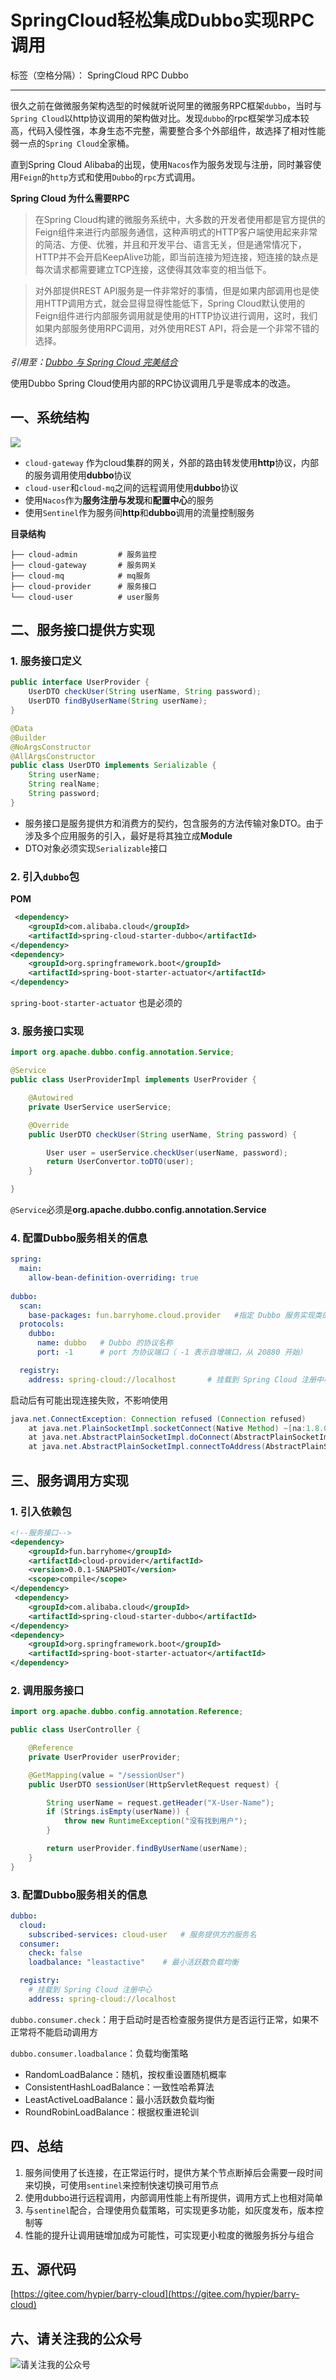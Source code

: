 # SpringCloud轻松集成Dubbo实现RPC调用

标签（空格分隔）： SpringCloud RPC Dubbo

---

很久之前在做微服务架构选型的时候就听说阿里的微服务RPC框架`dubbo`，当时与`Spring Cloud`以http协议调用的架构做对比。发现`dubbo`的rpc框架学习成本较高，代码入侵性强，本身生态不完整，需要整合多个外部组件，故选择了相对性能弱一点的`Spring Cloud`全家桶。

直到Spring Cloud Alibaba的出现，使用`Nacos`作为服务发现与注册，同时兼容使用`Feign`的`http`方式和使用`Dubbo`的`rpc`方式调用。

**Spring Cloud 为什么需要RPC**
>在Spring Cloud构建的微服务系统中，大多数的开发者使用都是官方提供的Feign组件来进行内部服务通信，这种声明式的HTTP客户端使用起来非常的简洁、方便、优雅，并且和开发平台、语言无关，但是通常情况下，HTTP并不会开启KeepAlive功能，即当前连接为短连接，短连接的缺点是每次请求都需要建立TCP连接，这使得其效率变的相当低下。

>对外部提供REST API服务是一件非常好的事情，但是如果内部调用也是使用HTTP调用方式，就会显得显得性能低下，Spring Cloud默认使用的Feign组件进行内部服务调用就是使用的HTTP协议进行调用，这时，我们如果内部服务使用RPC调用，对外使用REST API，将会是一个非常不错的选择。

*引用至：[Dubbo 与 Spring Cloud 完美结合](https://www.cnblogs.com/babycomeon/p/11546737.html)*

使用Dubbo Spring Cloud使用内部的RPC协议调用几乎是零成本的改造。

## 一、系统结构

![](https://oscimg.oschina.net/oscnet/up-3322c7976c7f276a1351a8f8ee35d2b4e37.png)

* `cloud-gateway` 作为cloud集群的网关，外部的路由转发使用**http**协议，内部的服务调用使用**dubbo**协议
* `cloud-user`和`cloud-mq`之间的远程调用使用**dubbo**协议
* 使用`Nacos`作为**服务注册与发现**和**配置中心**的服务
* 使用`Sentinel`作为服务间**http**和**dubbo**调用的流量控制服务

**目录结构**

```
├── cloud-admin         # 服务监控
├── cloud-gateway       # 服务网关
├── cloud-mq            # mq服务
├── cloud-provider      # 服务接口
└── cloud-user          # user服务
```

## 二、服务接口提供方实现

### 1. 服务接口定义
```java
public interface UserProvider {
    UserDTO checkUser(String userName, String password);
    UserDTO findByUserName(String userName);
}

@Data
@Builder
@NoArgsConstructor
@AllArgsConstructor
public class UserDTO implements Serializable {
    String userName;
    String realName;
    String password;
}

```

* 服务接口是服务提供方和消费方的契约，包含服务的方法传输对象DTO。由于涉及多个应用服务的引入，最好是将其独立成**Module**
* DTO对象必须实现`Serializable`接口

### 2. 引入`dubbo`包

**POM**
```xml
 <dependency>
    <groupId>com.alibaba.cloud</groupId>
    <artifactId>spring-cloud-starter-dubbo</artifactId>
</dependency>
<dependency>
    <groupId>org.springframework.boot</groupId>
    <artifactId>spring-boot-starter-actuator</artifactId>
</dependency>
```

`spring-boot-starter-actuator` 也是必须的


### 3. 服务接口实现
```java
import org.apache.dubbo.config.annotation.Service;

@Service
public class UserProviderImpl implements UserProvider {

    @Autowired
    private UserService userService;

    @Override
    public UserDTO checkUser(String userName, String password) {

        User user = userService.checkUser(userName, password);
        return UserConvertor.toDTO(user);
    }

}

```

`@Service`必须是**org.apache.dubbo.config.annotation.Service**

### 4. 配置Dubbo服务相关的信息
```yml
spring:
  main:
    allow-bean-definition-overriding: true
    
dubbo:
  scan:
    base-packages: fun.barryhome.cloud.provider   #指定 Dubbo 服务实现类的扫描基准包
  protocols:
    dubbo:
      name: dubbo   # Dubbo 的协议名称
      port: -1      # port 为协议端口（ -1 表示自增端口，从 20880 开始）

  registry:
    address: spring-cloud://localhost       # 挂载到 Spring Cloud 注册中心
```

启动后有可能出现连接失败，不影响使用
``` java
java.net.ConnectException: Connection refused (Connection refused)
	at java.net.PlainSocketImpl.socketConnect(Native Method) ~[na:1.8.0_111]
	at java.net.AbstractPlainSocketImpl.doConnect(AbstractPlainSocketImpl.java:350) ~[na:1.8.0_111]
	at java.net.AbstractPlainSocketImpl.connectToAddress(AbstractPlainSocketImpl.java:206) ~[na:1.8.0_111]

```

## 三、服务调用方实现

### 1. 引入依赖包
```xml
<!--服务接口-->
<dependency>
    <groupId>fun.barryhome</groupId>
    <artifactId>cloud-provider</artifactId>
    <version>0.0.1-SNAPSHOT</version>
    <scope>compile</scope>
</dependency>
 <dependency>
    <groupId>com.alibaba.cloud</groupId>
    <artifactId>spring-cloud-starter-dubbo</artifactId>
</dependency>
<dependency>
    <groupId>org.springframework.boot</groupId>
    <artifactId>spring-boot-starter-actuator</artifactId>
</dependency>
```

### 2. 调用服务接口
```java
import org.apache.dubbo.config.annotation.Reference;

public class UserController {

    @Reference
    private UserProvider userProvider;

    @GetMapping(value = "/sessionUser")
    public UserDTO sessionUser(HttpServletRequest request) {

        String userName = request.getHeader("X-User-Name");
        if (Strings.isEmpty(userName)) {
            throw new RuntimeException("没有找到用户");
        }

        return userProvider.findByUserName(userName);
    }
}

```

### 3. 配置Dubbo服务相关的信息

```yml
dubbo:
  cloud:
    subscribed-services: cloud-user   # 服务提供方的服务名
  consumer:
    check: false
    loadbalance: "leastactive"    # 最小活跃数负载均衡

  registry:
    # 挂载到 Spring Cloud 注册中心
    address: spring-cloud://localhost
```

`dubbo.consumer.check`：用于启动时是否检查服务提供方是否运行正常，如果不正常将不能启动调用方

`dubbo.consumer.loadbalance`：负载均衡策略

* RandomLoadBalance：随机，按权重设置随机概率
* ConsistentHashLoadBalance：一致性哈希算法
* LeastActiveLoadBalance：最小活跃数负载均衡
* RoundRobinLoadBalance：根据权重进轮训

## 四、总结

1. 服务间使用了长连接，在正常运行时，提供方某个节点断掉后会需要一段时间来切换，可使用`sentinel`来控制快速切换可用节点
2. 使用dubbo进行远程调用，内部调用性能上有所提供，调用方式上也相对简单
3. 与`sentinel`配合，合理使用负载策略，可实现更多功能，如灰度发布，版本控制等
4. 性能的提升让调用链增加成为可能性，可实现更小粒度的微服务拆分与组合

## 五、源代码
[https://gitee.com/hypier/barry-cloud](https://gitee.com/hypier/barry-cloud)

## 六、请关注我的公众号
 ![请关注我的公众号][6]


[6]: https://oscimg.oschina.net/oscnet/up-8969dabd3beeba071b59e61139a2bb8b22f.JPEG